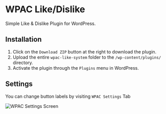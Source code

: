 # WPAC Like/Dislike
Simple Like &amp; Dislike Plugin for WordPress. 

## Installation

1. Click on the `Download ZIP` button at the right to download the plugin.
2. Upload the entire `wpac-like-system` folder to the `/wp-content/plugins/` directory.
3. Activate the plugin through the `Plugins` menu in WordPress.

## Settings
You can change button labels by visiting `WPAC Settings` Tab

<img src="https://user-images.githubusercontent.com/38207694/46483764-d6e2ff00-c811-11e8-9b13-c9f67d296d1e.png" alt="WPAC Settings Screen">
